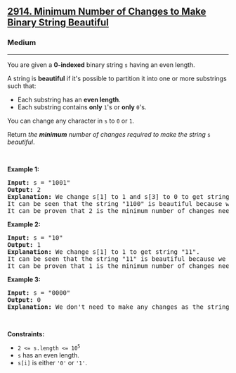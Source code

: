 <h2><a href="https://leetcode.com/problems/minimum-number-of-changes-to-make-binary-string-beautiful/">2914. Minimum Number of Changes to Make Binary String Beautiful</a></h2><h3>Medium</h3><hr><p>You are given a <strong>0-indexed</strong> binary string <code>s</code> having an even length.</p>

<p>A string is <strong>beautiful</strong> if it&#39;s possible to partition it into one or more substrings such that:</p>

<ul>
	<li>Each substring has an <strong>even length</strong>.</li>
	<li>Each substring contains <strong>only</strong> <code>1</code>&#39;s or <strong>only</strong> <code>0</code>&#39;s.</li>
</ul>

<p>You can change any character in <code>s</code> to <code>0</code> or <code>1</code>.</p>

<p>Return <em>the <strong>minimum</strong> number of changes required to make the string </em><code>s</code> <em>beautiful</em>.</p>

<p>&nbsp;</p>
<p><strong class="example">Example 1:</strong></p>

<pre>
<strong>Input:</strong> s = &quot;1001&quot;
<strong>Output:</strong> 2
<strong>Explanation:</strong> We change s[1] to 1 and s[3] to 0 to get string &quot;1100&quot;.
It can be seen that the string &quot;1100&quot; is beautiful because we can partition it into &quot;11|00&quot;.
It can be proven that 2 is the minimum number of changes needed to make the string beautiful.
</pre>

<p><strong class="example">Example 2:</strong></p>

<pre>
<strong>Input:</strong> s = &quot;10&quot;
<strong>Output:</strong> 1
<strong>Explanation:</strong> We change s[1] to 1 to get string &quot;11&quot;.
It can be seen that the string &quot;11&quot; is beautiful because we can partition it into &quot;11&quot;.
It can be proven that 1 is the minimum number of changes needed to make the string beautiful.
</pre>

<p><strong class="example">Example 3:</strong></p>

<pre>
<strong>Input:</strong> s = &quot;0000&quot;
<strong>Output:</strong> 0
<strong>Explanation:</strong> We don&#39;t need to make any changes as the string &quot;0000&quot; is beautiful already.
</pre>

<p>&nbsp;</p>
<p><strong>Constraints:</strong></p>

<ul>
	<li><code>2 &lt;= s.length &lt;= 10<sup>5</sup></code></li>
	<li><code>s</code> has an even length.</li>
	<li><code>s[i]</code> is either <code>&#39;0&#39;</code> or <code>&#39;1&#39;</code>.</li>
</ul>
